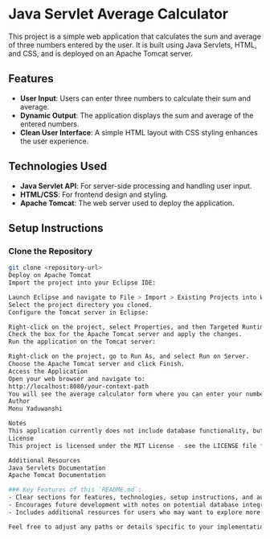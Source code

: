 # Java Servlet Average Calculator

This project is a simple web application that calculates the sum and average of three numbers entered by the user. It is built using Java Servlets, HTML, and CSS, and is deployed on an Apache Tomcat server.

## Features

- **User Input**: Users can enter three numbers to calculate their sum and average.
- **Dynamic Output**: The application displays the sum and average of the entered numbers.
- **Clean User Interface**: A simple HTML layout with CSS styling enhances the user experience.

## Technologies Used

- **Java Servlet API**: For server-side processing and handling user input.
- **HTML/CSS**: For frontend design and styling.
- **Apache Tomcat**: The web server used to deploy the application.

## Setup Instructions

### Clone the Repository

```bash
git clone <repository-url>
Deploy on Apache Tomcat
Import the project into your Eclipse IDE:

Launch Eclipse and navigate to File > Import > Existing Projects into Workspace.
Select the project directory you cloned.
Configure the Tomcat server in Eclipse:

Right-click on the project, select Properties, and then Targeted Runtimes.
Check the box for the Apache Tomcat server and apply the changes.
Run the application on the Tomcat server:

Right-click on the project, go to Run As, and select Run on Server.
Choose the Apache Tomcat server and click Finish.
Access the Application
Open your web browser and navigate to:
http://localhost:8080/your-context-path
You will see the average calculator form where you can enter your numbers.
Author
Monu Yaduwanshi

Notes
This application currently does not include database functionality, but it can be extended to store input values or results in a MySQL database if desired.
License
This project is licensed under the MIT License - see the LICENSE file for details.

Additional Resources
Java Servlets Documentation
Apache Tomcat Documentation

### Key Features of this `README.md`:
- Clear sections for features, technologies, setup instructions, and author information.
- Encourages future development with notes on potential database integration.
- Includes additional resources for users who may want to explore more about Java Servlets and Apache Tomcat.

Feel free to adjust any paths or details specific to your implementation before adding this to your GitHub repository! Let me know if you need any more modifications or sections!
